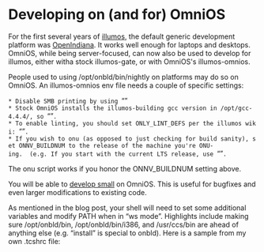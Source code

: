 Developing on (and for) OmniOS
==============================

For the first several years of [illumos](http://www.illumos.org/), the
default generic development platform was
[OpenIndiana](http://www.openindiana.org/). It works well enough for
laptops and desktops. OmniOS, while being server-focused, can now also
be used to develop for illumos, either witha stock illumos-gate, or with
OmniOS's illumos-omnios.

People used to using /opt/onbld/bin/nightly on platforms may do so on
OmniOS. An illumos-omnios env file needs a couple of specific settings:

`* Disable SMB printing by using `“”\
`* Stock OmniOS installs the illumos-building gcc version in /opt/gcc-4.4.4/, so `“”`.`\
`* To enable linting, you should set ONLY_LINT_DEFS per the illumos wiki: `“”`.`\
`* If you wish to onu (as opposed to just checking for build sanity), set ONNV_BUILDNUM to the release of the machine you're ONU-ing.  (e.g. If you start with the current LTS release, use `“”`.`

The onu script works if you honor the ONNV\_BUILDNUM setting above.

You will be able to [develop
small](http://kebesays.blogspot.com/2011/03/for-illumos-newbies-on-developing-small.html)
on OmniOS. This is useful for bugfixes and even larger modifications to
existing code.

As mentioned in the blog post, your shell will need to set some
additional variables and modify PATH when in “ws mode”. Highlights
include making sure /opt/onbld/bin, /opt/onbld/bin/i386, and
/usr/ccs/bin are ahead of anything else (e.g. “install” is special to
onbld). Here is a sample from my own .tcshrc file:
